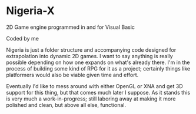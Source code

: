 # Nigeria-X
2D Game engine programmed in and for Visual Basic

Coded by me

Nigeria is just a folder structure and accompanying code designed for extrapolation into dynamic 2D games.
I want to say anything is really possible depending on how one expands on what's already there. I'm in the
process of building some kind of RPG for it as a project; certainly things like platformers would also be
viable given time and effort.

Eventually I'd like to mess around with either OpenGL or XNA and get 3D support for this thing, but that comes
much later I suppose. As it stands this is very much a work-in-progress; still laboring away at making it more
polished and clean, but above all else, functional.
